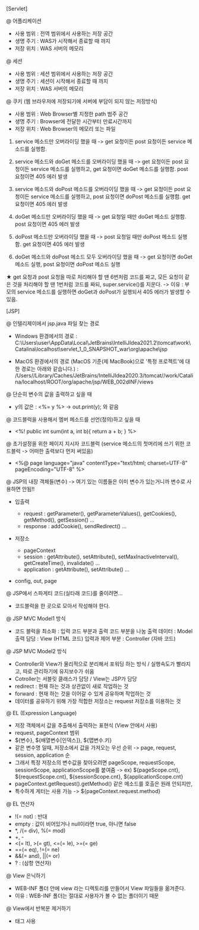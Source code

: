 [Servlet]

@ 어플리케이션
 - 사용 범위 : 전역 범위에서 사용하는 저장 공간
 - 생명 주기 : WAS가 시작해서 종료할 때 까지
 - 저장 위치 : WAS 서버의 메모리

@ 세션
 - 사용 범위 : 세션 범위에서 사용하는 저장 공간
 - 생명 주기 : 세션이 시작해서 종료할 때 까지
 - 저장 위치 : WAS 서버의 메모리

@ 쿠키 (웹 브라우저에 저장되기에 서버에 부담이 되지 않는 저장방식)
 - 사용 범위 : Web Browser별 지정한 path 범주 공간
 - 생명 주기 : Browser에 전달한 시간부터 만료시간까지
 - 저장 위치 : Web Browser의 메모리 또는 파일


1. service 메소드만 오버라이딩 했을 때 
   -> get 요청이든 post 요청이든 service 메소드를 실행함.

2. service 메소드와 doGet 메소드를 오버라이딩 했을 때
   -> get 요청이든 post 요청이든 service 메소드를 실행하고,
      get 요청이면 doGet 메소드를 실행함.
      post 요청이면 405 에러 발생

3. service 메소드와 doPost 메소드를 오버라이딩 했을 때
   -> get 요청이든 post 요청이든 service 메소드를 실행하고,
      post 요청이면 doPost 메소드를 실행함.
      get 요청이면 405 에러 발생

4. doGet 메소드만 오버라이딩 했을 때
   -> get 요청일 때만 doGet 메소드 실행함.
      post 요청이면 405 에러 발생

5. doPost 메소드만 오버라이딩 했을 때
   -> post 요청일 때만 doPost 메소드 실행함.
      get 요청이면 405 에러 발생

6. doGet 메소드와 doPost 메소드 모두 오버라이딩 했을 때
   -> get 요청이면 doGet 메소드 실행, post 요청이면 doPost 메소드 실행

★ get 요청과 post 요청을 따로 처리해야 할 땐 6번처럼 코드를 짜고,
   모든 요청이 같은 것을 처리해야 할 땐 1번처럼 코드를 짜되, super.service()를 지운다.
                                                  -> 이유 : 부모의 service 메소드를 실행하면 doGet과 doPost가 실행되서 405 에러가 발생할 수 있음.


[JSP]

@ 인텔리제이에서 jsp.java 파일 찾는 경로

- Windows 환경에서의 경로 :
   C:\Users\user\AppData\Local\JetBrains\IntelliJIdea2021.2\tomcat<cache numbers>\work\Catalina\localhost\servlet_1_0_SNAPSHOT_war\org\apache\jsp

- MacOS 환경에서의 경로 (MacOS 기준(제 MacBook)으로 '특정 프로젝트'에 대한 경로는 아래와 같습니다.) :
   /Users/<user name>/Library/Caches/JetBrains/IntelliJIdea2020.3/tomcat/<cache numbers>/work/Catalina/localhost/ROOT/org/apache/jsp/WEB_002dINF/views

@ 단순히 변수의 값을 출력하고 싶을 때
 - y의 값은 : <%= y %>   ->  out.print(y);  와 같음

@ 코드블럭을 사용해서 멤버 메소드를 선언(정의)하고 싶을 때
 - <%!
      public int sum(int a, int b){
         return a + b;
      }
   %>

@ 초기설정을 위한 페이지 지시자 코드블럭 (service 메소드의 첫머리에 쓰기 위한 코드블럭 -> 어떠한 출력보다 먼저 써있음)
 - <%@ page language="java" contentType="text/html; charset=UTF-8" pageEncoding="UTF-8" %>

@ JSP의 내장 객체들(변수)  -> 여기 있는 이름들은 이미 변수가 있는거니까 변수로 사용하면 안됨!!
 - 입출력 
   * request : getParameter(), getParameterValues(), getCookies(), getMethod(), getSession() ...
   * response : addCookie(), sendRedirect() ... 
   
 - 저장소
   * pageContext
   * session : getAttribute(), setAttribute(), setMaxInactiveInterval(), getCreateTime(), invalidate() ... 
   * application : getAttribute(), setAttribute() ... 
   
 - config, out, page

@ JSP에서 스파게티 코드(실타래 코드)를 줄이려면...
 - 코드블럭을 한 곳으로 모아서 작성해야 한다.

@ JSP MVC Model1 방식
 - 코드 블럭을 최소화 : 입력 코드 부분과 출력 코드 부분을 나눔
   출력 데이터 : Model 
   출력 담당 : View (HTML 코드)
   입력과 제어 부분 : Controller (자바 코드)

@ JSP MVC Model2 방식
 - Controller와 View가 물리적으로 분리해서 포워딩 하는 방식 / 실행속도가 빨라지고, 따로 관리하기에 유지보수가 쉬움
 - Cotroller는 서블릿 클래스가 담당 / View는 JSP가 담당
 - redirect : 현재 하는 것과 상관없이 새로 작업하는 것
 - forward : 현재 하는 것을 이어갈 수 있게 공유하며 작업하는 것
 - 데이터를 공유하기 위해 가장 적합한 저장소는 request 저장소를 이용하는 것

@ EL (Expression Language)
 - 저장 객체에서 값을 추출해서 출력하는 표현식 (View 안에서 사용)
 - request, pageContext 범위
 - ${변수}, ${배열변수[인덱스]}, ${맵변수.키}
 - 같은 변수명 일때, 저장소에서 값을 가져오는 우선 순위
   -> page, request, session, application 순
 - 그래서 특정 저장소의 변수값을 찾아오려면 pageScope, requestScope, sessionScope, applicationScope를 붙여줌
   -> ex) ${pageScope.cnt}, ${requestScope.cnt}, ${sessionScope.cnt}, ${applicationScope.cnt}
 - pageContext.getRequest().getMethod() 같은 메소드를 호출은 원래 안되지만,
 - 특수하게 게터는 사용 가능 -> ${pageContext.request.method} 

@ EL 연산자
 - !(= not) : 반대
 - empty : 값이 비어있거나 null이라면 true, 아니면 false
 - *, /(= div), %(= mod)
 - +, -
 - <(= lt), >(= gt), <=(= le), >=(= ge)
 - ==(= eq), !=(= ne)
 - &&(= and), ||(= or)
 - ? : (삼항 연산자)

@ View 은닉하기
 - WEB-INF 폴더 안에 view 라는 디렉토리를 만들어서 View 파일들을 옮겨준다.
 - 이유 : WEB-INF 폴더는 절대로 사용자가 볼 수 없는 폴더이기 때문

@ View에서 반복문 제거하기
 - <forEach><forEach/> 태그 사용